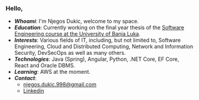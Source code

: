   ### Hello,

- ***Whoami***: I'm Njegos Dukic, welcome to my space.
- ***Education***: Currently working on the final year thesis of the [Software Engineering course at the University of Banja Luka](https://etf.unibl.org/en/education/first-study-cycle/study-program-computer-science-and-informatics/study-program-computer-science-and-informatics.html).
- ***Interests***: Various fields of IT, including, but not limited to, Software Engineering, Cloud and Distributed Computing, Network and Information Security, DevSecOps as well as many others.
- ***Technologies***: Java (Spring), Angular, Python, .NET Core, EF Core, React and Oracle DBMS.
- ***Learning***: AWS at the moment.
- ***Contact***:
	- [njegos.dukic.998@gmail.com](mailto:njegos.dukic.998@gmail.com)
	- [Linkedin](https://www.linkedin.com/in/njegos-dukic/)
